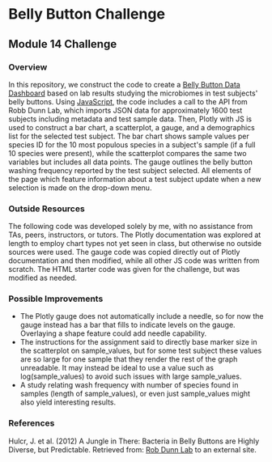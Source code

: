 # Belly Button Challenge
## Module 14 Challenge

### Overview
In this repository, we construct the code to create a [Belly Button Data Dashboard](https://laxleary.github.io/belly-button-challenge/) based on lab results studying the microbiomes in test subjects' belly buttons. Using [JavaScript](static/js/app.js), the code includes a call to the API from Robb Dunn Lab, which imports JSON data for approximately 1600 test subjects including metadata and test sample data. Then, Plotly with JS is used to construct a bar chart, a scatterplot, a gauge, and a demographics list for the selected test subject. The bar chart shows sample values per species ID for the 10 most populous species in a subject's sample (if a full 10 species were present), while the scatterplot compares the same two variables but includes all data points. The gauge outlines the belly button washing frequency reported by the test subject selected. All elements of the page which feature information about a test subject update when a new selection is made on the drop-down menu. 

### Outside Resources
The following code was developed solely by me, with no assistance from TAs, peers, instructors, or tutors. The Plotly documentation was explored at length to employ chart types not yet seen in class, but otherwise no outside sources were used. The gauge code was copied directly out of Plotly documentation and then modified, while all other JS code was written from scratch. The HTML starter code was given for the challenge, but was modified as needed. 

### Possible Improvements
- The Plotly gauge does not automatically include a needle, so for now the gauge instead has a bar that fills to indicate levels on the gauge. Overlaying a shape feature could add needle capability.
- The instructions for the assignment said to directly base marker size in the scatterplot on sample_values, but for some test subject these values are so large for one sample that they render the rest of the graph unreadable. It may instead be ideal to use a value such as log(sample_values) to avoid such issues with large sample_values.
- A study relating wash frequency with number of species found in samples (length of sample_values), or even just sample_values might also yield interesting results. 

### References
Hulcr, J. et al. (2012) A Jungle in There: Bacteria in Belly Buttons are Highly Diverse, but Predictable. Retrieved from: [Rob Dunn Lab](http://robdunnlab.com/projects/belly-button-biodiversity/results-and-data/Links) to an external site.

